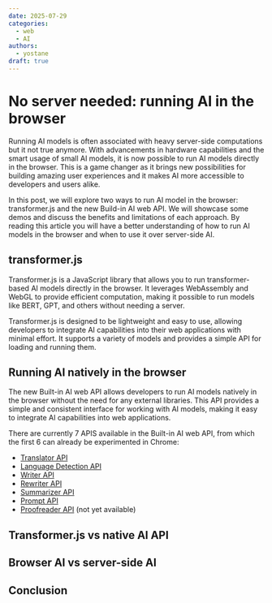 ```yaml
---
date: 2025-07-29
categories:
  - web
  - AI
authors:
  - yostane
draft: true
---
```


# No server needed: running AI in the browser

Running AI models is often associated with heavy server-side computations but it not true anymore. With advancements in hardware capabilities and the smart usage of small AI models, it is now possible to run AI models directly in the browser. This is a game changer as it brings new possibilities for building amazing user experiences and it makes AI more accessible to developers and users alike.

<!-- more -->

In this post, we will explore two ways to run AI model in the browser: transformer.js and the new Build-in AI web API. We will showcase some demos and discuss the benefits and limitations of each approach. By reading this article you will have a better understanding of how to run AI models in the browser and when to use it over server-side AI.

## transformer.js

Transformer.js is a JavaScript library that allows you to run transformer-based AI models directly in the browser. It leverages WebAssembly and WebGL to provide efficient computation, making it possible to run models like BERT, GPT, and others without needing a server.

Transformer.js is designed to be lightweight and easy to use, allowing developers to integrate AI capabilities into their web applications with minimal effort. It supports a variety of models and provides a simple API for loading and running them.

## Running AI natively in the browser

The new Built-in AI web API allows developers to run AI models natively in the browser without the need for any external libraries.
This API provides a simple and consistent interface for working with AI models, making it easy to integrate AI capabilities into web applications.

There are currently 7 APIS available in the Built-in AI web API, from which the first 6 can already be experimented in Chrome:

- [Translator API](https://developer.chrome.com/docs/ai/translator-api/)
- [Language Detection API](https://developer.chrome.com/docs/ai/language-detection)
- [Writer API](https://developer.chrome.com/docs/ai/writer-api)
- [Rewriter API](https://developer.chrome.com/docs/ai/rewriter-api)
- [Summarizer API](https://developer.chrome.com/docs/ai/summarizer-api/)
- [Prompt API](https://developer.chrome.com/docs/ai/prompt-api/)
- [Proofreader API](https://developer.chrome.com/docs/ai/proofreader-api/) (not yet available)

## Transformer.js vs native AI API

## Browser AI vs server-side AI

## Conclusion
